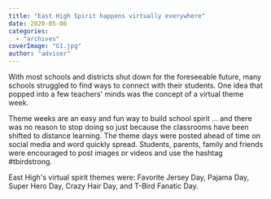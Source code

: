 ```yaml
---
title: "East High Spirit happens virtually everywhere"
date: 2020-05-06
categories: 
  - "archives"
coverImage: "G1.jpg"
author: "adviser"
---
```


With most schools and districts shut down for the foreseeable future, many schools struggled to find ways to connect with their students. One idea that popped into a few teachers' minds was the concept of a virtual theme week.

Theme weeks are an easy and fun way to build school spirit … and there was no reason to stop doing so just because the classrooms have been shifted to distance learning. The theme days were posted ahead of time on social media and word quickly spread. Students, parents, family and friends were encouraged to post images or videos and use the hashtag #tbirdstrong.

East High's virtual spirit themes were: Favorite Jersey Day, Pajama Day, Super Hero Day, Crazy Hair Day, and T-Bird Fanatic Day.
